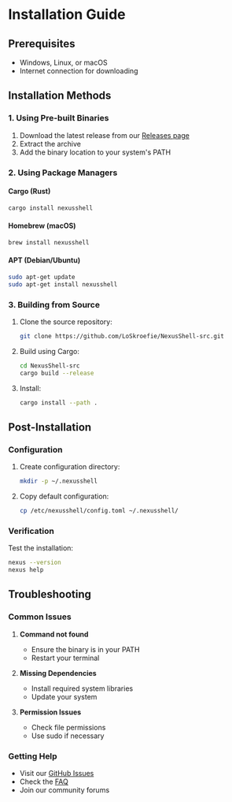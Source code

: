 # Installation Guide

## Prerequisites
- Windows, Linux, or macOS
- Internet connection for downloading

## Installation Methods

### 1. Using Pre-built Binaries
1. Download the latest release from our [Releases page](https://github.com/LoSkroefie/NexusShell/releases)
2. Extract the archive
3. Add the binary location to your system's PATH

### 2. Using Package Managers

#### Cargo (Rust)
```bash
cargo install nexusshell
```

#### Homebrew (macOS)
```bash
brew install nexusshell
```

#### APT (Debian/Ubuntu)
```bash
sudo apt-get update
sudo apt-get install nexusshell
```

### 3. Building from Source
1. Clone the source repository:
   ```bash
   git clone https://github.com/LoSkroefie/NexusShell-src.git
   ```
2. Build using Cargo:
   ```bash
   cd NexusShell-src
   cargo build --release
   ```
3. Install:
   ```bash
   cargo install --path .
   ```

## Post-Installation

### Configuration
1. Create configuration directory:
   ```bash
   mkdir -p ~/.nexusshell
   ```
2. Copy default configuration:
   ```bash
   cp /etc/nexusshell/config.toml ~/.nexusshell/
   ```

### Verification
Test the installation:
```bash
nexus --version
nexus help
```

## Troubleshooting

### Common Issues
1. **Command not found**
   - Ensure the binary is in your PATH
   - Restart your terminal

2. **Missing Dependencies**
   - Install required system libraries
   - Update your system

3. **Permission Issues**
   - Check file permissions
   - Use sudo if necessary

### Getting Help
- Visit our [GitHub Issues](https://github.com/LoSkroefie/NexusShell/issues)
- Check the [FAQ](FAQ)
- Join our community forums
